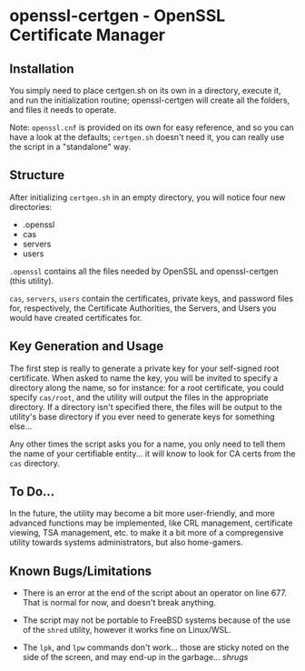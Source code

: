 # openssl-certgen - OpenSSL Certificate Manager

## Installation

You simply need to place certgen.sh on its own in a directory, execute it, and run the initialization routine; openssl-certgen will create all the folders, and files it needs to operate.

Note: `openssl.cnf` is provided on its own for easy reference, and so you can have a look at the defaults; `certgen.sh` doesn't need it, you can really use the script in a "standalone" way.

## Structure

After initializing `certgen.sh` in an empty directory, you will notice four new directories:

- .openssl
- cas
- servers
- users

`.openssl` contains all the files needed by OpenSSL and openssl-certgen (this utility).

`cas`, `servers`, `users` contain the certificates, private keys, and password files for, respectively, the Certificate Authorities, the Servers, and Users you would have created certificates for.

## Key Generation and Usage

The first step is really to generate a private key for your self-signed root certificate.  When asked to name the key, you will be invited to specify a directory along the name, so for instance: for a root certificate, you could specify `cas/root`, and the utility will output the files in the appropriate directory.  If a directory isn't specified there, the files will be output to the utility's base directory if you ever need to generate keys for something else...

Any other times the script asks you for a name, you only need to tell them the name of your certifiable entity... it will know to look for CA certs from the `cas` directory.

## To Do...

In the future, the utility may become a bit more user-friendly, and more advanced functions may be implemented, like CRL management, certificate viewing, TSA management, etc. to make it a bit more of a compregensive utility towards systems administrators, but also home-gamers.

## Known Bugs/Limitations

- There is an error at the end of the script about an operator on line 677.  That is normal for now, and doesn't break anything.

- The script may not be portable to FreeBSD systems because of the use of the `shred` utility, however it works fine on Linux/WSL.

- The `lpk`, and `lpw` commands don't work... those are sticky noted on the side of the screen, and may end-up in the garbage...  *shrugs*
